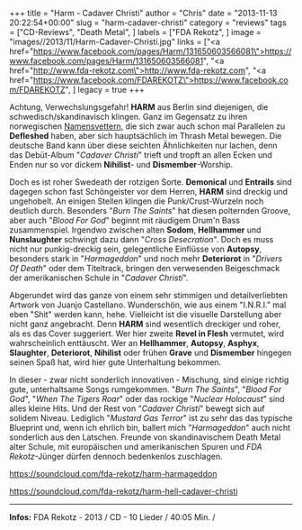 +++
title = "Harm - Cadaver Christi"
author = "Chris"
date = "2013-11-13 20:22:54+00:00"
slug = "harm-cadaver-christi"
category = "reviews"
tags = ["CD-Reviews", "Death Metal", ]
labels = ["FDA Rekotz", ]
image = "images//2013/11/Harm-Cadaver-Christi.jpg"
links = ["<a href=\"https://www.facebook.com/pages/Harm/131650603566081\">https://www.facebook.com/pages/Harm/131650603566081</a>", "<a href=\"http://www.fda-rekotz.com\">http://www.fda-rekotz.com</a>", "<a href=\"https://www.facebook.com/FDAREKOTZ\">https://www.facebook.com/FDAREKOTZ</a>", ]
legacy = true
+++

Achtung, Verwechslungsgefahr! **HARM** aus Berlin sind diejenigen, die schwedisch/skandinavisch klingen. Ganz im Gegensatz zu ihren norwegischen <a href="http://necroslaughter.de/2011/06/harm-demonic-alliance/">Namensvettern</a>, die sich zwar auch schon mal Parallelen zu **Defleshed** haben, aber sich hauptsächlich im Thrash Metal bewegen. Die deutsche Band kann über diese seichten Ähnlichkeiten nur lachen, denn das Debüt-Album "_Cadaver Christi_" trieft und tropft an allen Ecken und Enden nur so vor dickem **Nihilist**- und **Dismember**-Worship.

Doch es ist roher Swedeath der rotzigen Sorte. **Demonical** und **Entrails** sind dagegen schon fast Schöngeister vor dem Herren, **HARM** sind dreckig und ungehobelt. An einigen Stellen klingen die Punk/Crust-Wurzeln noch deutlich durch. Besonders "_Burn The Saints_" hat diesen polternden Groove, aber auch "_Blood For God_" beginnt mit räudigem Drum'n Bass zusammenspiel. Irgendwo zwischen alten **Sodom**, **Hellhammer** und **Nunslaughter** schwingt dazu dann "_Cross Desecration_".
Doch es muss nicht nur punkig-dreckig sein, gelegentliche Einflüsse von **Autopsy**, besonders stark in "_Harmageddon_" und noch mehr **Deteriorot** in "_Drivers Of Death_" oder dem Titeltrack, bringen den verwesenden Beigeschmack der amerikanischen Schule in "_Cadaver Christi_".

Abgerundet wird das ganze von einem sehr stimmigen und detailverliebten Artwork von Juanjo Castellano. Wunderschön, wie aus einem "I.N.R.I." mal eben "Shit" werden kann, hehe. Vielleicht ist die visuelle Darstellung aber nicht ganz angebracht. Denn **HARM** sind wesentlich dreckiger und roher, als es das Cover suggeriert. Wer hier zweite **Revel in Flesh** vermutet, wird wahrscheinlich enttäuscht. Wer an **Hellhammer**, **Autopsy**, **Asphyx**, **Slaughter**, **Deteriorot**, **Nihilist** oder frühen **Grave** und **Dismember** hingegen seinen Spaß hat, wird hier gute Unterhaltung bekommen.

In dieser - zwar nicht sonderlich innovativen - Mischung, sind einige richtig gute, unterhaltsame Songs rumgekommen. "_Burn The Saints_", "_Blood For God_", "_When The Tigers Roar_" oder das rockige "_Nuclear Holocaust_" sind alles kleine Hits. Und der Rest von "_Cadaver Christi_" bewegt sich auf solidem Niveau. Lediglich "_Mustard Gas Terror_" ist zu sehr das das typische Blueprint und, wenn ich ehrlich bin, ballert mich "_Harmageddon_" auch nicht sonderlich aus den Latschen. Freunde von skandinavischem Death Metal alter Schule, mit europäischen und amerikanischen Spuren und _FDA Rekotz_-Jünger dürfen dennoch bedenkenlos zuschlagen.

https://soundcloud.com/fda-rekotz/harm-harmageddon

https://soundcloud.com/fda-rekotz/harm-hell-cadaver-christi



---
**Infos:**
FDA Rekotz - 2013 / 
CD - 10 Lieder / 40:05 Min. / 
